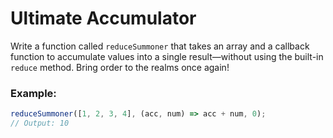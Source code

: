 # Ultimate Accumulator

Write a function called `reduceSummoner` that takes an array and a callback function to accumulate values into a single result—without using the built-in `reduce` method. Bring order to the realms once again!

### Example:

```js
reduceSummoner([1, 2, 3, 4], (acc, num) => acc + num, 0);
// Output: 10
```
